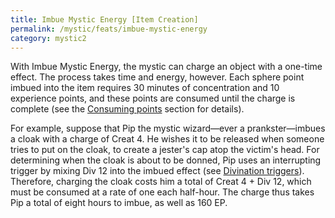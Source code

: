 ```yaml
---
title: Imbue Mystic Energy [Item Creation]
permalink: /mystic/feats/imbue-mystic-energy
category: mystic2
---
```

With Imbue Mystic Energy, the mystic can charge an object with a
one-time effect. The process takes time and energy, however. Each sphere
point imbued into the item requires 30 minutes of concentration and 10
experience points, and these points are consumed until the charge is
complete (see the [Consuming points](/mystic/techniques/consuming)
section for details).

For example, suppose that Pip the mystic wizard—ever a prankster—imbues
a cloak with a charge of Creat 4. He wishes it to be released when
someone tries to put on the cloak, to create a jester's cap atop the
victim's head. For determining when the cloak is about to be donned, Pip
uses an interrupting trigger by mixing Div 12 into the imbued effect
(see [Divination triggers](/mystic/techniques/triggers)). Therefore,
charging the cloak costs him a total of Creat 4 + Div 12, which must be
consumed at a rate of one each half-hour. The charge thus takes Pip a
total of eight hours to imbue, as well as 160 EP.
